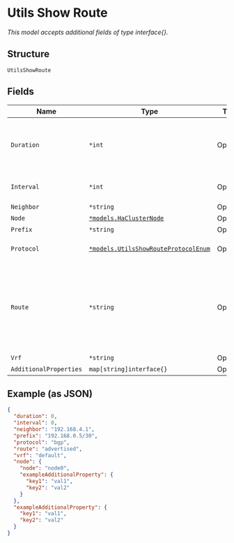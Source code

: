 
# Utils Show Route

*This model accepts additional fields of type interface{}.*

## Structure

`UtilsShowRoute`

## Fields

| Name | Type | Tags | Description |
|  --- | --- | --- | --- |
| `Duration` | `*int` | Optional | Duration in sec for which refresh is enabled. Should be set only if interval is configured to non-zero value.<br>**Default**: `0`<br>**Constraints**: `>= 0`, `<= 300` |
| `Interval` | `*int` | Optional | Rate at which output will refresh<br>**Default**: `0`<br>**Constraints**: `>= 0`, `<= 10` |
| `Neighbor` | `*string` | Optional | IP of the neighbor |
| `Node` | [`*models.HaClusterNode`](../../doc/models/ha-cluster-node.md) | Optional | - |
| `Prefix` | `*string` | Optional | Route prefix |
| `Protocol` | [`*models.UtilsShowRouteProtocolEnum`](../../doc/models/utils-show-route-protocol-enum.md) | Optional | enum: `any`, `bgp`, `direct`, `evpn`, `ospf`, `static`<br>**Default**: `"bgp"` |
| `Route` | `*string` | Optional | If specified, dump bot received and advertised, if not specified, both will be shown<br><br>* for SSR, show bgp neighbors 10.250.18.202 received-routes/advertised-routes<br>* for SRX and Switches, show route receive_protocol/advertise_protocol bgp 192.168.255.12' |
| `Vrf` | `*string` | Optional | VRF name |
| `AdditionalProperties` | `map[string]interface{}` | Optional | - |

## Example (as JSON)

```json
{
  "duration": 0,
  "interval": 0,
  "neighbor": "192.168.4.1",
  "prefix": "192.168.0.5/30",
  "protocol": "bgp",
  "route": "advertised",
  "vrf": "default",
  "node": {
    "node": "node0",
    "exampleAdditionalProperty": {
      "key1": "val1",
      "key2": "val2"
    }
  },
  "exampleAdditionalProperty": {
    "key1": "val1",
    "key2": "val2"
  }
}
```

